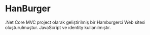 # HanBurger
.Net Core MVC project olarak geliştirilmiş  bir Hamburgerci Web sitesi oluşturulmuştur. 
 JavaScript ve ıdentity kullanılmıştır.
